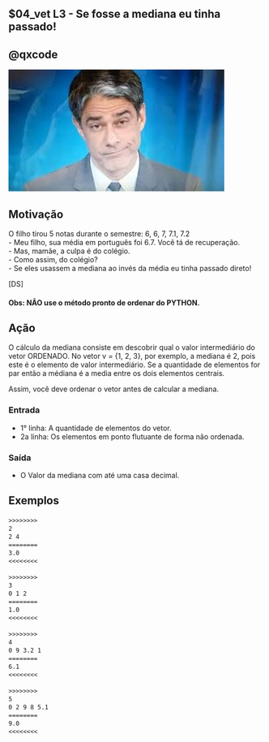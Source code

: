 ## $04_vet L3 - Se fosse a mediana eu tinha passado!
## @qxcode

![](__capa.jpg)

## Motivação

O filho tirou 5 notas durante o semestre: 6, 6, 7, 7.1, 7.2  
\- Meu filho, sua média em português foi 6.7. Você tá de recuperação.  
\- Mas, mamãe, a culpa é do colégio.  
\- Como assim, do colégio?  
\- Se eles usassem a mediana ao invés da média eu tinha passado direto!

\[DS\]

#### Obs: NÃO use o método pronto de ordenar do PYTHON.

## Ação

O cálculo da mediana consiste em descobrir qual o valor intermediário
do vetor ORDENADO. No vetor v = {1, 2, 3}, por exemplo, a mediana é 2, pois este
é o elemento de valor intermediário. Se a quantidade de elementos for par então a médiana é a media entre os dois elementos centrais.

Assim, você deve ordenar o vetor antes de calcular a mediana.

### Entrada

- 1° linha: A quantidade de elementos do vetor.  
- 2a linha: Os elementos em ponto flutuante de forma não ordenada.

### Saída

- O Valor da mediana com até uma casa decimal.

## Exemplos

```
>>>>>>>>
2
2 4
========
3.0
<<<<<<<<

>>>>>>>>
3
0 1 2
========
1.0
<<<<<<<<

>>>>>>>>
4
0 9 3.2 1
========
6.1
<<<<<<<<

>>>>>>>>
5
0 2 9 8 5.1
========
9.0
<<<<<<<<
```

#


